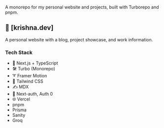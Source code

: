 A monorepo for my personal website and projects, built with Turborepo and pnpm.

## 📘 [krishna.dev]

A personal website with a blog, project showcase, and work information.

### Tech Stack

- 🚀 Next.js + TypeScript
- 🛠️ Turbo (Monorepo)
- ➰ Framer Motion
- 🍃 Tailwind CSS
- ✍ MDX
- 🔏 Next-auth, Auth 0
- 🌐 Vercel
- pnpm
- Prisma
- Sanity
- Groq
